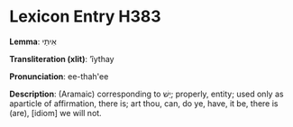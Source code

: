 # Lexicon Entry H383

**Lemma**: אִיתַי

**Transliteration (xlit)**: ʼîythay

**Pronunciation**: ee-thah'ee

**Description**:
(Aramaic) corresponding to יֵשׁ; properly, entity; used only as aparticle of affirmation, there is; art thou, can, do ye, have, it be, there is (are), [idiom] we will not.

